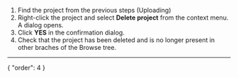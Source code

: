 1. Find the project from the previous steps (Uploading)
2. Right-click the project and select **Delete project** from the context menu. A dialog opens.
3. Click **YES** in the confirmation dialog.
4. Check that the project has been deleted and is no longer present in other braches of the Browse tree.
---
{
  "order": 4
}